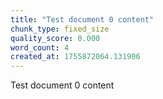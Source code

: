 ```yaml
---
title: "Test document 0 content"
chunk_type: fixed_size
quality_score: 0.000
word_count: 4
created_at: 1755872064.131906
---
```


Test document 0 content
